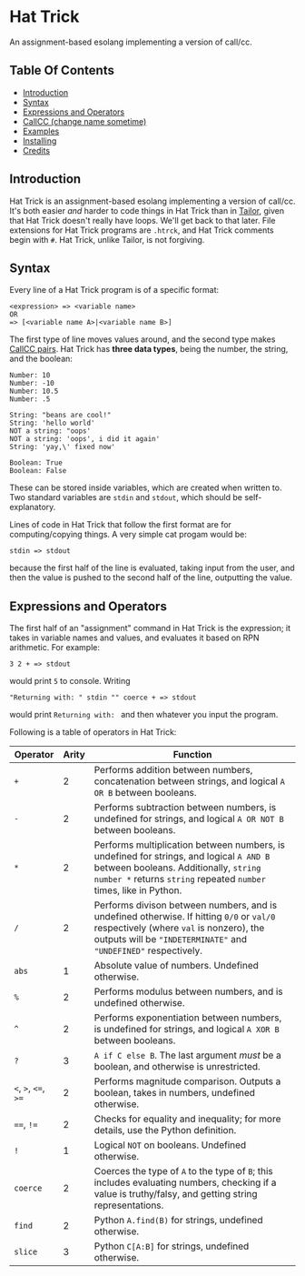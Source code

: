 # Hat Trick

An assignment-based esolang implementing a version of call/cc.

## Table Of Contents

* [Introduction]()
* [Syntax]()
* [Expressions and Operators]()
* [CallCC (change name sometime)]()
* [Examples]()
* [Installing]()
* [Credits]()

## Introduction
Hat Trick is an assignment-based esolang implementing a version of call/cc. It's both easier *and* harder to code things in Hat Trick than in [Tailor](https://github.com/wompking/tailorlang), given that Hat Trick doesn't really have loops. We'll get back to that later. File extensions for Hat Trick programs are `.htrck`, and Hat Trick comments begin with `#`. Hat Trick, unlike Tailor, is not forgiving.

## Syntax
Every line of a Hat Trick program is of a specific format:

```
<expression> => <variable name>
OR
=> [<variable name A>|<variable name B>]
```

The first type of line moves values around, and the second type makes [CallCC pairs](). Hat Trick has **three data types**, being the number, the string, and the boolean:
```
Number: 10
Number: -10
Number: 10.5
Number: .5

String: "beans are cool!"
String: 'hello world'
NOT a string: "oops'
NOT a string: 'oops', i did it again'
String: 'yay,\' fixed now'

Boolean: True
Boolean: False
```

These can be stored inside variables, which are created when written to. Two standard variables are `stdin` and `stdout`, which should be self-explanatory.

Lines of code in Hat Trick that follow the first format are for computing/copying things. A very simple cat progam would be:

`stdin => stdout`

because the first half of the line is evaluated, taking input from the user, and then the value is pushed to the second half of the line, outputting the value.

## Expressions and Operators

The first half of an "assignment" command in Hat Trick is the expression; it takes in variable names and values, and evaluates it based on RPN arithmetic. For example:

`3 2 + => stdout`

would print `5` to console. Writing

`"Returning with: " stdin "" coerce + => stdout`

would print `Returning with: ` and then whatever you input the program.

Following is a table of operators in Hat Trick:

| Operator | Arity | Function |
|----------|-------|----------|
| `+` | 2 | Performs addition between numbers, concatenation between strings, and logical `A OR B` between booleans. |
| `-` | 2 | Performs subtraction between numbers, is undefined for strings, and logical `A OR NOT B` between booleans. |
| `*` | 2 | Performs multiplication between numbers, is undefined for strings, and logical `A AND B` between booleans. Additionally, `string number *` returns `string` repeated `number` times, like in Python. |
| `/` | 2 | Performs divison between numbers, and is undefined otherwise. If hitting `0/0` or `val/0` respectively (where `val` is nonzero), the outputs will be `"INDETERMINATE"` and `"UNDEFINED"` respectively. |
| `abs` | 1 | Absolute value of numbers. Undefined otherwise. |
| `%` | 2 | Performs modulus between numbers, and is undefined otherwise. |
| `^` | 2 | Performs exponentiation between numbers, is undefined for strings, and logical `A XOR B` between booleans. |
| `?` | 3 | `A if C else B`. The last argument *must* be a boolean, and otherwise is unrestricted. |
| `<`, `>`, `<=`, `>=` | 2 | Performs magnitude comparison. Outputs a boolean, takes in numbers, undefined otherwise. |
| `==`, `!=` | 2 | Checks for equality and inequality; for more details, use the Python definition. |
| `!` | 1 | Logical `NOT` on booleans. Undefined otherwise. |
| `coerce` | 2 | Coerces the type of `A` to the type of `B`; this includes evaluating numbers, checking if a value is truthy/falsy, and getting string representations. |
| `find` | 2 | Python `A.find(B)` for strings, undefined otherwise. |
| `slice` | 3 | Python `C[A:B]` for strings, undefined otherwise. |
